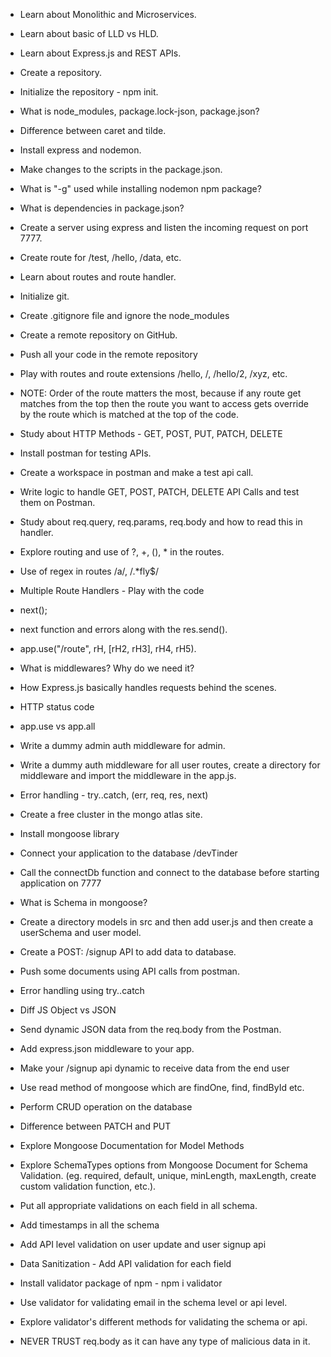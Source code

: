 - Learn about Monolithic and Microservices. 
- Learn about basic of LLD vs HLD.
- Learn about Express.js and REST APIs.
- Create a repository.
- Initialize the repository - npm init.
- What is node_modules, package.lock-json, package.json?
- Difference between caret and tilde.
- Install express and nodemon.
- Make changes to the scripts in the package.json.
- What is "-g" used while installing nodemon npm package?
- What is dependencies in package.json?
- Create a server using express and listen the incoming request on port 7777.
- Create route for /test, /hello, /data, etc.
- Learn about routes and route handler.


- Initialize git.
- Create .gitignore file and ignore the node_modules
- Create a remote repository on GitHub.
- Push all your code in the remote repository
- Play with routes and route extensions /hello, /, /hello/2, /xyz, etc.
- NOTE: Order of the route matters the most, because if any route get matches from the top then the route you want to access gets override by the route which is matched at the top of the code.
- Study about HTTP Methods - GET, POST, PUT, PATCH, DELETE
- Install postman for testing APIs.
- Create a workspace in postman and make a test api call.
- Write logic to handle GET, POST, PATCH, DELETE API Calls and test them on Postman.
- Study about req.query, req.params, req.body and how to read this in handler.
- Explore routing and use of ?, +, (), * in the routes.
- Use of regex in routes /a/, /.*fly$/


- Multiple Route Handlers - Play with the code
- next();
- next function and errors along with the res.send().
- app.use("/route", rH, [rH2, rH3], rH4, rH5).
- What is middlewares? Why do we need it?
- How Express.js basically handles requests behind the scenes.
- HTTP status code
- app.use vs app.all
- Write a dummy admin auth middleware for admin.
- Write a dummy auth middleware for all user routes, create a directory for middleware and import the middleware in the app.js.
- Error handling - try..catch, (err, req, res, next)

- Create a free cluster in the mongo atlas site.
- Install mongoose library
- Connect your application to the database <connection-url>/devTinder
- Call the connectDb function and connect to the database before starting application on 7777
- What is Schema in mongoose?
- Create a directory models in src and then add user.js and then create a userSchema and user model.
- Create a POST: /signup API to add data to database.
- Push some documents using API calls from postman.
- Error handling using try..catch


- Diff JS Object vs JSON
- Send dynamic JSON data from the req.body from the Postman.
- Add express.json middleware to your app.
- Make your /signup api dynamic to receive data from the end user
- Use read method of mongoose which are findOne, find, findById etc.
- Perform CRUD operation on the database
- Difference between PATCH and PUT
- Explore Mongoose Documentation for Model Methods


- Explore SchemaTypes options from Mongoose Document for Schema Validation. (eg. required, default, unique, minLength, maxLength, create custom validation function,  etc.).
- Put all appropriate validations on each field in all schema.
- Add timestamps in all the schema
- Add API level validation on user update and user signup api
- Data Sanitization - Add API validation for each field
- Install validator package of npm - npm i validator
- Use validator for validating email in the schema level or api level.
- Explore validator's different methods for validating the schema or api.
- NEVER TRUST req.body as it can have any type of malicious data in it.